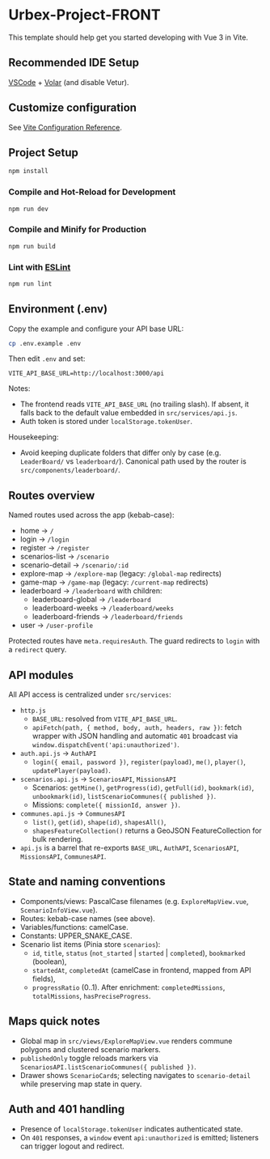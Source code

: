 # Urbex-Project-FRONT

This template should help get you started developing with Vue 3 in Vite.

## Recommended IDE Setup

[VSCode](https://code.visualstudio.com/) + [Volar](https://marketplace.visualstudio.com/items?itemName=Vue.volar) (and disable Vetur).

## Customize configuration

See [Vite Configuration Reference](https://vite.dev/config/).

## Project Setup

```sh
npm install
```

### Compile and Hot-Reload for Development

```sh
npm run dev
```

### Compile and Minify for Production

```sh
npm run build
```

### Lint with [ESLint](https://eslint.org/)

```sh
npm run lint
```

## Environment (.env)

Copy the example and configure your API base URL:

```sh
cp .env.example .env
```

Then edit `.env` and set:

```env
VITE_API_BASE_URL=http://localhost:3000/api
```

Notes:

- The frontend reads `VITE_API_BASE_URL` (no trailing slash). If absent, it falls back to the default value embedded in `src/services/api.js`.
- Auth token is stored under `localStorage.tokenUser`.

Housekeeping:

- Avoid keeping duplicate folders that differ only by case (e.g. `LeaderBoard/` vs `leaderboard/`). Canonical path used by the router is `src/components/leaderboard/`.

## Routes overview

Named routes used across the app (kebab-case):

- home → `/`
- login → `/login`
- register → `/register`
- scenarios-list → `/scenario`
- scenario-detail → `/scenario/:id`
- explore-map → `/explore-map` (legacy: `/global-map` redirects)
- game-map → `/game-map` (legacy: `/current-map` redirects)
- leaderboard → `/leaderboard` with children:
  - leaderboard-global → `/leaderboard`
  - leaderboard-weeks → `/leaderboard/weeks`
  - leaderboard-friends → `/leaderboard/friends`
- user → `/user-profile`

Protected routes have `meta.requiresAuth`. The guard redirects to `login` with a `redirect` query.

## API modules

All API access is centralized under `src/services`:

- `http.js`
  - `BASE_URL`: resolved from `VITE_API_BASE_URL`.
  - `apiFetch(path, { method, body, auth, headers, raw })`: fetch wrapper with JSON handling and automatic `401` broadcast via `window.dispatchEvent('api:unauthorized')`.
- `auth.api.js` → `AuthAPI`
  - `login({ email, password })`, `register(payload)`, `me()`, `player()`, `updatePlayer(payload)`.
- `scenarios.api.js` → `ScenariosAPI`, `MissionsAPI`
  - Scenarios: `getMine()`, `getProgress(id)`, `getFull(id)`, `bookmark(id)`, `unbookmark(id)`, `listScenarioCommunes({ published })`.
  - Missions: `complete({ missionId, answer })`.
- `communes.api.js` → `CommunesAPI`
  - `list()`, `get(id)`, `shape(id)`, `shapesAll()`,
  - `shapesFeatureCollection()` returns a GeoJSON FeatureCollection for bulk rendering.
- `api.js` is a barrel that re-exports `BASE_URL`, `AuthAPI`, `ScenariosAPI`, `MissionsAPI`, `CommunesAPI`.

## State and naming conventions

- Components/views: PascalCase filenames (e.g. `ExploreMapView.vue`, `ScenarioInfoView.vue`).
- Routes: kebab-case names (see above).
- Variables/functions: camelCase.
- Constants: UPPER_SNAKE_CASE.
- Scenario list items (Pinia store `scenarios`):
  - `id`, `title`, `status` (`not_started` | `started` | `completed`), `bookmarked` (boolean),
  - `startedAt`, `completedAt` (camelCase in frontend, mapped from API fields),
  - `progressRatio` (0..1). After enrichment: `completedMissions`, `totalMissions`, `hasPreciseProgress`.

## Maps quick notes

- Global map in `src/views/ExploreMapView.vue` renders commune polygons and clustered scenario markers.
- `publishedOnly` toggle reloads markers via `ScenariosAPI.listScenarioCommunes({ published })`.
- Drawer shows `ScenarioCard`s; selecting navigates to `scenario-detail` while preserving map state in query.

## Auth and 401 handling

- Presence of `localStorage.tokenUser` indicates authenticated state.
- On `401` responses, a `window` event `api:unauthorized` is emitted; listeners can trigger logout and redirect.
